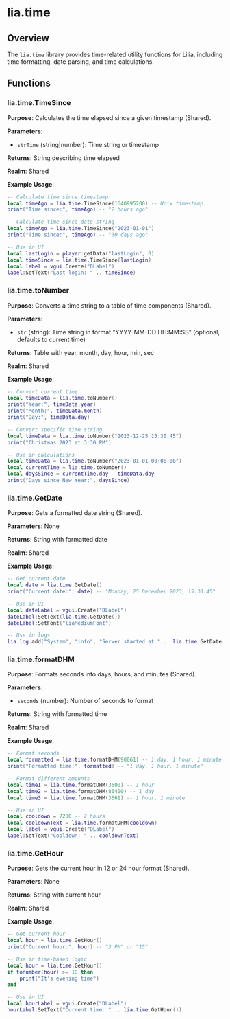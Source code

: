 # lia.time

## Overview
The `lia.time` library provides time-related utility functions for Lilia, including time formatting, date parsing, and time calculations.

## Functions

### lia.time.TimeSince
**Purpose**: Calculates the time elapsed since a given timestamp (Shared).

**Parameters**:
- `strTime` (string|number): Time string or timestamp

**Returns**: String describing time elapsed

**Realm**: Shared

**Example Usage**:
```lua
-- Calculate time since timestamp
local timeAgo = lia.time.TimeSince(1640995200) -- Unix timestamp
print("Time since:", timeAgo) -- "2 hours ago"

-- Calculate time since date string
local timeAgo = lia.time.TimeSince("2023-01-01")
print("Time since:", timeAgo) -- "30 days ago"

-- Use in UI
local lastLogin = player:getData("lastLogin", 0)
local timeSince = lia.time.TimeSince(lastLogin)
local label = vgui.Create("DLabel")
label:SetText("Last login: " .. timeSince)
```

### lia.time.toNumber
**Purpose**: Converts a time string to a table of time components (Shared).

**Parameters**:
- `str` (string): Time string in format "YYYY-MM-DD HH:MM:SS" (optional, defaults to current time)

**Returns**: Table with year, month, day, hour, min, sec

**Realm**: Shared

**Example Usage**:
```lua
-- Convert current time
local timeData = lia.time.toNumber()
print("Year:", timeData.year)
print("Month:", timeData.month)
print("Day:", timeData.day)

-- Convert specific time string
local timeData = lia.time.toNumber("2023-12-25 15:30:45")
print("Christmas 2023 at 3:30 PM")

-- Use in calculations
local timeData = lia.time.toNumber("2023-01-01 00:00:00")
local currentTime = lia.time.toNumber()
local daysSince = currentTime.day - timeData.day
print("Days since New Year:", daysSince)
```

### lia.time.GetDate
**Purpose**: Gets a formatted date string (Shared).

**Parameters**: None

**Returns**: String with formatted date

**Realm**: Shared

**Example Usage**:
```lua
-- Get current date
local date = lia.time.GetDate()
print("Current date:", date) -- "Monday, 25 December 2023, 15:30:45"

-- Use in UI
local dateLabel = vgui.Create("DLabel")
dateLabel:SetText(lia.time.GetDate())
dateLabel:SetFont("liaMediumFont")

-- Use in logs
lia.log.add("System", "info", "Server started at " .. lia.time.GetDate())
```

### lia.time.formatDHM
**Purpose**: Formats seconds into days, hours, and minutes (Shared).

**Parameters**:
- `seconds` (number): Number of seconds to format

**Returns**: String with formatted time

**Realm**: Shared

**Example Usage**:
```lua
-- Format seconds
local formatted = lia.time.formatDHM(90061) -- 1 day, 1 hour, 1 minute
print("Formatted time:", formatted) -- "1 day, 1 hour, 1 minute"

-- Format different amounts
local time1 = lia.time.formatDHM(3600) -- 1 hour
local time2 = lia.time.formatDHM(86400) -- 1 day
local time3 = lia.time.formatDHM(3661) -- 1 hour, 1 minute

-- Use in UI
local cooldown = 7200 -- 2 hours
local cooldownText = lia.time.formatDHM(cooldown)
local label = vgui.Create("DLabel")
label:SetText("Cooldown: " .. cooldownText)
```

### lia.time.GetHour
**Purpose**: Gets the current hour in 12 or 24 hour format (Shared).

**Parameters**: None

**Returns**: String with current hour

**Realm**: Shared

**Example Usage**:
```lua
-- Get current hour
local hour = lia.time.GetHour()
print("Current hour:", hour) -- "3 PM" or "15"

-- Use in time-based logic
local hour = lia.time.GetHour()
if tonumber(hour) >= 18 then
    print("It's evening time")
end

-- Use in UI
local hourLabel = vgui.Create("DLabel")
hourLabel:SetText("Current time: " .. lia.time.GetHour())
```
